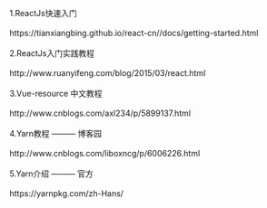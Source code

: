 <br/>
1.ReactJs快速入门<br/><br/>
  https://tianxiangbing.github.io/react-cn//docs/getting-started.html<br/><br/>
2.ReactJs入门实践教程<br/><br/>
  http://www.ruanyifeng.com/blog/2015/03/react.html<br/><br/>
3.Vue-resource 中文教程<br/><br/>
  http://www.cnblogs.com/axl234/p/5899137.html<br/><br/>
4.Yarn教程 ——— 博客园<br/><br/>
	http://www.cnblogs.com/liboxncg/p/6006226.html<br/><br/>
5.Yarn介绍 ——— 官方<br/><br/>
	https://yarnpkg.com/zh-Hans/<br/><br/>
